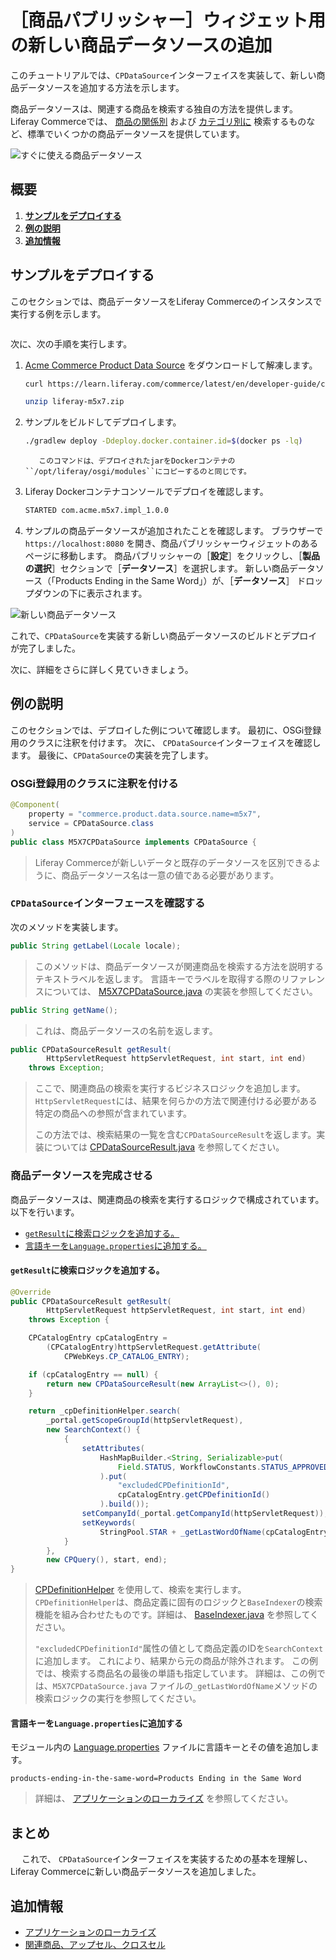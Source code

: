 # ［商品パブリッシャー］ウィジェット用の新しい商品データソースの追加

このチュートリアルでは、`CPDataSource`インターフェイスを実装して、新しい商品データソースを追加する方法を示します。

商品データソースは、関連する商品を検索する独自の方法を提供します。 Liferay Commerceでは、 [商品の関係別](https://github.com/liferay/liferay-portal/blob/[$LIFERAY_LEARN_PORTAL_GIT_TAG$]/modules/apps/commerce/commerce-product-service/src/main/java/com/liferay/commerce/product/internal/data/source/CPDataSourceDefinitionLinkTypeImpl.java) および [カテゴリ別に](https://github.com/liferay/liferay-portal/blob/[$LIFERAY_LEARN_PORTAL_GIT_TAG$]/modules/apps/commerce/commerce-product-service/src/main/java/com/liferay/commerce/product/internal/data/source/CPDataSourceAssetCategoriesImpl.java) 検索するものなど、標準でいくつかの商品データソースを提供しています。

![すぐに使える商品データソース](./adding-a-new-product-data-source-for-the-product-publisher-widget/images/01.png "すぐに使える商品データソース")

<a name="overview" />

## 概要

1. [**サンプルをデプロイする**](#deploy-an-example)
1. [**例の説明**](#walk-through-the-example)
1. [**追加情報**](#additional-information)

<a name="deploy-an-example" />

## サンプルをデプロイする

このセクションでは、商品データソースをLiferay Commerceのインスタンスで実行する例を示します。

```{include} /_snippets/run-liferay-portal.md
```

次に、次の手順を実行します。

1. [Acme Commerce Product Data Source](./liferay-m5x7.zip) をダウンロードして解凍します。

    ```bash
    curl https://learn.liferay.com/commerce/latest/en/developer-guide/content/liferay-m5x7.zip -O
    ```

    ```bash
    unzip liferay-m5x7.zip
    ```

1. サンプルをビルドしてデプロイします。

    ```bash
    ./gradlew deploy -Ddeploy.docker.container.id=$(docker ps -lq)
    ```

    ```{note}
       このコマンドは、デプロイされたjarをDockerコンテナの ``/opt/liferay/osgi/modules``にコピーするのと同じです。
    ```

1. Liferay Dockerコンテナコンソールでデプロイを確認します。

    ```bash
    STARTED com.acme.m5x7.impl_1.0.0
    ```

1. サンプルの商品データソースが追加されたことを確認します。 ブラウザーで  `https://localhost:8080`  を開き、商品パブリッシャーウィジェットのあるページに移動します。 商品パブリッシャーの［**設定**］をクリックし、［**製品の選択**］セクションで［**データソース**］を選択します。 新しい商品データソース（「Products Ending in the Same Word」）が、［**データソース**］ ドロップダウンの下に表示されます。

![新しい商品データソース](./adding-a-new-product-data-source-for-the-product-publisher-widget/images/02.png "新しい商品データソース")

これで、`CPDataSource`を実装する新しい商品データソースのビルドとデプロイが完了しました。

次に、詳細をさらに詳しく見ていきましょう。

<a name="walk-through-the-example" />

## 例の説明

このセクションでは、デプロイした例について確認します。 最初に、OSGi登録用のクラスに注釈を付けます。 次に、 `CPDataSource`インターフェイスを確認します。 最後に、`CPDataSource`の実装を完了します。

### OSGi登録用のクラスに注釈を付ける

```java
@Component(
    property = "commerce.product.data.source.name=m5x7",
    service = CPDataSource.class
)
public class M5X7CPDataSource implements CPDataSource {
```

> Liferay Commerceが新しいデータと既存のデータソースを区別できるように、商品データソース名は一意の値である必要があります。

### `CPDataSource`インターフェースを確認する

次のメソッドを実装します。

```java
public String getLabel(Locale locale);
```

> このメソッドは、商品データソースが関連商品を検索する方法を説明するテキストラベルを返します。 言語キーでラベルを取得する際のリファレンスについては、 [M5X7CPDataSource.java](https://github.com/liferay/liferay-learn/blob/master/docs/commerce/latest/en/developer-guide/content/adding-a-new-product-data-source-for-the-product-publisher-widget/resources/liferay-m5x7.zip/m5x7-impl/src/main/java/com/acme/m5x7/internal/commerce/product/data/source/M5X7CPDataSource.java) の実装を参照してください。

```java
public String getName();
```

> これは、商品データソースの名前を返します。

```java
public CPDataSourceResult getResult(
        HttpServletRequest httpServletRequest, int start, int end)
    throws Exception;
```

> ここで、関連商品の検索を実行するビジネスロジックを追加します。 `HttpServletRequest`には、結果を何らかの方法で関連付ける必要がある特定の商品への参照が含まれています。
> 
> この方法では、検索結果の一覧を含む`CPDataSourceResult`を返します。実装については [CPDataSourceResult.java](https://github.com/liferay/liferay-portal/blob/[$LIFERAY_LEARN_PORTAL_GIT_TAG$]/modules/apps/commerce/commerce-product-api/src/main/java/com/liferay/commerce/product/data/source/CPDataSourceResult.java) を参照してください。

### 商品データソースを完成させる

商品データソースは、関連商品の検索を実行するロジックで構成されています。 以下を行います。

* [`getResult`に検索ロジックを追加する。](#add-the-search-logic-to-getresult)
* [言語キーを`Language.properties`に追加する。](#add-the-language-key-to-languageproperties)

#### `getResult`に検索ロジックを追加する。

```java
@Override
public CPDataSourceResult getResult(
        HttpServletRequest httpServletRequest, int start, int end)
    throws Exception {

    CPCatalogEntry cpCatalogEntry =
        (CPCatalogEntry)httpServletRequest.getAttribute(
            CPWebKeys.CP_CATALOG_ENTRY);

    if (cpCatalogEntry == null) {
        return new CPDataSourceResult(new ArrayList<>(), 0);
    }

    return _cpDefinitionHelper.search(
        _portal.getScopeGroupId(httpServletRequest),
        new SearchContext() {
            {
                setAttributes(
                    HashMapBuilder.<String, Serializable>put(
                        Field.STATUS, WorkflowConstants.STATUS_APPROVED
                    ).put(
                        "excludedCPDefinitionId",
                        cpCatalogEntry.getCPDefinitionId()
                    ).build());
                setCompanyId(_portal.getCompanyId(httpServletRequest));
                setKeywords(
                    StringPool.STAR + _getLastWordOfName(cpCatalogEntry));
            }
        },
        new CPQuery(), start, end);
}
```

> [CPDefinitionHelper](https://github.com/liferay/liferay-portal/blob/[$LIFERAY_LEARN_PORTAL_GIT_TAG$]/modules/apps/commerce/commerce-product-service/src/main/java/com/liferay/commerce/product/internal/util/CPDefinitionHelperImpl.java) を使用して、検索を実行します。 `CPDefinitionHelper`は、商品定義に固有のロジックと`BaseIndexer`の検索機能を組み合わせたものです。詳細は、 [BaseIndexer.java](https://github.com/liferay/liferay-portal/blob/[$LIFERAY_LEARN_PORTAL_GIT_TAG$]/portal-kernel/src/com/liferay/portal/kernel/search/BaseIndexer.java) を参照してください。
> 
> `"excludedCPDefinitionId"`属性の値として商品定義のIDを`SearchContext`に追加します。 これにより、結果から元の商品が除外されます。 この例では、検索する商品名の最後の単語も指定しています。 詳細は、この例では、`M5X7CPDataSource.java` ファイルの`_getLastWordOfName`メソッドの検索ロジックの実行を参照してください。

#### 言語キーを`Language.properties`に追加する

モジュール内の [Language.properties](https://github.com/liferay/liferay-learn/blob/master/docs/commerce/latest/en/developer-guide/content/adding-a-new-product-data-source-for-the-product-publisher-widget/resources/liferay-m5x7.zip/m5x7-impl/src/main/resources/content/Language.properties) ファイルに言語キーとその値を追加します。

```properties
products-ending-in-the-same-word=Products Ending in the Same Word
```

> 詳細は、 [アプリケーションのローカライズ](https://help.liferay.com/hc/en-us/articles/360018168251-Localizing-Your-Application) を参照してください。

<a name="conclusion" />

## まとめ

　 これで、 `CPDataSource`インターフェイスを実装するための基本を理解し、Liferay Commerceに新しい商品データソースを追加しました。

<a name="additional-information" />

## 追加情報

* [アプリケーションのローカライズ](https://help.liferay.com/hc/en-us/articles/360018168251-Localizing-Your-Application)
* [関連商品、アップセル、クロスセル](../../product-management/creating-and-managing-products/products/related-products-up-sells-and-cross-sells.md)
